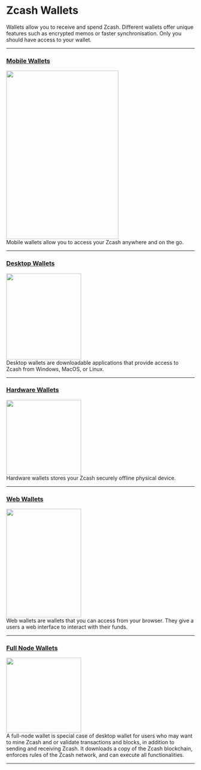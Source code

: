 # Zcash Wallets

Wallets allow you to receive and spend Zcash. Different wallets offer unique features such as encrypted memos or faster synchronisation. Only you should have access to your wallet.

---


### [Mobile Wallets](/site/Using_Zcash/Wallets/Mobile_Wallets)

<a href="Using_Zcash/Wallets/Mobile_Wallets">
    <img src="https://i.ibb.co/RCJ1TyF/Mobile-Phones.png" alt="" width="300" height="450"/>
</a>

<aside>
Mobile wallets allow you to access your Zcash anywhere and on the go.
</aside>

---


### [Desktop Wallets](/site/Using_Zcash/Wallets/Desktop_Wallets)

<a href="Using_Zcash/Wallets/Desktop_Wallets">
    <img src="https://i.ibb.co/dr0b9K0/Desktop-Wallets.png" alt="" width="200" height="230"/>
</a>

<aside>
Desktop wallets are downloadable applications that provide access to Zcash from Windows, MacOS, or Linux.
</aside>

---

### [Hardware Wallets](/site/Using_Zcash/Wallets/Hardware_Wallets)

<a href="Using_Zcash/Wallets/Hardware_Wallets">
    <img src="https://i.ibb.co/4Yn6Svg/Hardware-Wallets.png" alt="" width="200" height="200"/>
</a>

<aside>
Hardware wallets stores your Zcash securely offline physical device.

</aside>

---

### [Web Wallets](/site/Using_Zcash/Wallets/Web_Wallets)

<a href="Using_Zcash/Wallets/Web_Wallets">
    <img src="https://i.ibb.co/b5WZhkX/Web-Wallets.png" alt="" width="200" height="290"/>
</a>

<aside>
Web wallets are wallets that you can access from your browser. They give a users a web interface to interact with their funds.

</aside>

---

### [Full Node Wallets](/site/Using_Zcash/Wallets/Full_Node_Wallets)

<a href="Using_Zcash/Wallets/Full_Node_Wallets">
    <img src="https://i.ibb.co/HxKf5Qv/Full-Node-Wallets.png" alt="" width="200" height="200"/>
</a>

<aside>
A full-node wallet is special case of desktop wallet for users who may want to mine Zcash and or validate transactions and blocks, in addition to sending and receiving Zcash. It downloads a copy of the Zcash blockchain, enforces rules of the Zcash network, and can execute all functionalities.

</aside>

---
